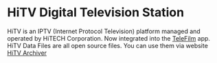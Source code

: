 # HiTV Digital Television Station
HiTV is an IPTV (Internet Protocol Television) platform managed and operated by HiTECH Corporation. Now integrated into the [TeleFilm](https://telefilm-dapp.glide.page) app.
HiTV Data Files are all open source files. You can use them via website [HiTV Archiver](https://hitv-archiver.netlify.app/)
